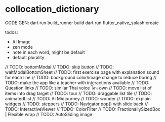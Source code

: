 # collocation_dictionary

CODE GEN:
dart run build_runner build
dart run flutter_native_splash:create

todos:
- AI Image
- zen mode
- note in each word, might be default
- default plurality

// TODO: bottomModal
// TODO: skip button
// TODO: waltModalBottomSheet
// TODO: first exercise page with explanation sound for each line
// TODO: background color/image change to reduce boring
// TODO: make the app like a teacher with interactions available
// TODO: Question links
// TODO: similar Thai voice โอน own
// TODO: move list of items into drag target
// TODO: tour
// TODO: draggable list tile
// TODO: animatedList
// TODO: AI Midjourney
// TODO: wonder
// TODO: explain widgets
// TODO: steppers
// TODO: Navigator.pop() with slide back 
// TODO: InteractiveViewer
// TODO: ColorFilter
// TODO: FractionallySizedBox | Flexible wrap
// TODO: AutoSliding image